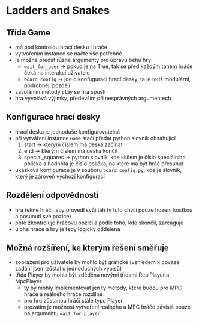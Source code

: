 # Ladders and Snakes
## Třída Game
- má pod kontrolou hrací desku i hráče
- vytvořením instance se načte vše potřebné
- je možné předat různé argumenty pro úpravu běhu hry
  - `wait_for_user` -> pokud je na True, tak se před každým tahem hráče čeká na interakci uživatele
  - `board_config` -> jde o konfuguraci hrací desky, ta je totiž modulární, podrobněji později
- zavoláním metody `play` se hra spustí
- hra vyvolává výjimky, především při nesprávných argumentech

## Konfigurace hrací desky
- hrací deska je jednoduše konfigurovatelná
- při vytváření instance `Game` stačí předat python slovník obsahující
  1) start -> kterým číslem má deska začínat
  2) end -> kterým číslem má deska končit 
  3) special_squares -> python slovník, kde klíčem je číslo speciálního políčka a hodnota je číslo políčka, na které má být hráč přesunut
- ukázková konfigurace je v souboru `board_config.py`, kde je slovník, který je zároveň výchozí konfigurací

## Rozdělení odpovědnosti
- hra řekne hráči, aby provedl svůj tah (v tuto chvíli pouze hození kostkou a posunutí své pozice)
- poté zkontroluje hráčovu pozici a podle toho, kde skončil, zareaguje
- úloha hráče a hry je tedy logicky oddělená

## Možná rozšíření, ke kterým řešení směřuje
- zobrazení pro uživatele by mohlo být grafické (vzhledem k povaze zadání jsem zůstal u jednoduchých výpisů)
- třída Player by mohla být zděděna novými třídami RealPlayer a MpcPlayer
  - ty by mohly implementovat jen ty metody, které budou pro MPC hráče a reálného hráče rozdílné
  - pro hru zůstanou hráči stále typu Player
  - prozatím je možnost vytvoření reálného a MPC hráče závislá pouze na argumentu `wait_for_player`
